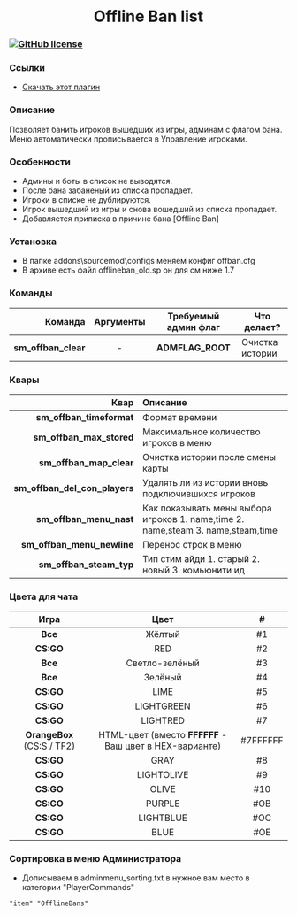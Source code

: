 <h1 align="center">
    <br/>
    Offline Ban list
</h1>

### [![GitHub license](https://img.shields.io/badge/license-GPLv3-blue.svg?style=flat-square)](https://github.com/Grey-rus/offlineban/blob/master/LICENSE)

### Ссылки
- [Скачать этот плагин](https://github.com/Grey-rus/offlineban/archive/master.zip)

### Описание
Позволяет банить игроков вышедших из игры, админам с флагом бана.
Меню автоматически прописывается в Управление игроками.

### Особенности
- Админы и боты в список не выводятся.
- После бана забаненый из списка пропадает.
- Игроки в списке не дублируются.
- Игрок вышедший из игры и снова вошедший из списка пропадает.
- Добавляется приписка в причине бана [Offline Ban]

### Установка
- В папке addons\sourcemod\configs меняем конфиг offban.cfg
- В архиве есть файл offlineban_old.sp он для см ниже 1.7

### Команды
| Команда | Аргументы | Требуемый админ флаг | Что делает? |
|--------:|:---------:|:--------------------:|-------------|
|**sm\_offban\_clear**|-|**ADMFLAG\_ROOT**|Очистка истории|

### Квары
| Квар | Описание |
|--------:|:--------------------|
|**sm\_offban\_timeformat**|Формат времени|
|**sm\_offban\_max\_stored**|Максимальное количество игроков в меню|
|**sm\_offban\_map\_clear**|Очистка истории после смены карты|
|**sm\_offban\_del\_con\_players**|Удалять ли из истории вновь подключившихся игроков|
|**sm\_offban\_menu\_nast**|Как показывать мены выбора игроков 1. name,time 2. name,steam 3. name,steam,time|
|**sm\_offban\_menu\_newline**|Перенос строк в меню|
|**sm\_offban\_steam\_typ**|Тип стим айди 1. старый 2. новый 3. комьюнити ид|

### Цвета для чата
| Игра | Цвет | # |
|:----:|:----:|:-:|
|**Все**|Жёлтый|#1|
|**CS:GO**|RED|#2|
|**Все**|Светло-зелёный|#3|
|**Все**|Зелёный|#4|
|**CS:GO**|LIME|#5|
|**CS:GO**|LIGHTGREEN|#6|
|**CS:GO**|LIGHTRED|#7|
|**OrangeBox** (CS:S / TF2)|HTML-цвет (вместо **FFFFFF** - Ваш цвет в HEX-варианте)|#7FFFFFF|
|**CS:GO**|GRAY|#8|
|**CS:GO**|LIGHTOLIVE|#9|
|**CS:GO**|OLIVE|#10|
|**CS:GO**|PURPLE|#OB|
|**CS:GO**|LIGHTBLUE|#OC|
|**CS:GO**|BLUE|#OE|

### Сортировка в меню Администратора
- Дописываем в adminmenu_sorting.txt в нужное вам место в категории "PlayerCommands"
```
"item" "OfflineBans"
```